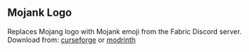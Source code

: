 ## Mojank Logo
Replaces Mojang logo with Mojank emoji from the Fabric Discord server.  
Download from: [curseforge](https://www.curseforge.com/minecraft/mc-mods/mojank-logo) or [modrinth](https://modrinth.com/mod/mojank-logo)
